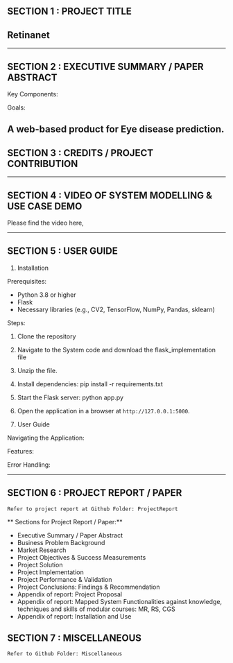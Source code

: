 ## SECTION 1 : PROJECT TITLE
## Retinanet

---

## SECTION 2 : EXECUTIVE SUMMARY / PAPER ABSTRACT



Key Components:​



Goals:​

A web-based product for Eye disease prediction.​
---

## SECTION 3 : CREDITS / PROJECT CONTRIBUTION



---

## SECTION 4 : VIDEO OF SYSTEM MODELLING & USE CASE DEMO

Please find the video here, 

---

## SECTION 5 : USER GUIDE

1. Installation
 
Prerequisites:
   - Python 3.8 or higher
   - Flask
   - Necessary libraries (e.g., CV2, TensorFlow, NumPy, Pandas, sklearn)
 
Steps:
   1. Clone the repository
   2. Navigate to the System code and download the flask_implementation file
   3. Unzip the file.
   4. Install dependencies:
pip install -r requirements.txt
   5. Start the Flask server:
  	       	python app.py
   6. Open the application in a browser at `http://127.0.0.1:5000`.
 
2. User Guide
 
Navigating the Application:

 
Features:

 
Error Handling:


---
## SECTION 6 : PROJECT REPORT / PAPER

`Refer to project report at Github Folder: ProjectReport`

** Sections for Project Report / Paper:**
- Executive Summary / Paper Abstract
- Business Problem Background
- Market Research
- Project Objectives & Success Measurements
- Project Solution 
- Project Implementation 
- Project Performance & Validation 
- Project Conclusions: Findings & Recommendation
- Appendix of report: Project Proposal
- Appendix of report: Mapped System Functionalities against knowledge, techniques and skills of modular courses: MR, RS, CGS
- Appendix of report: Installation and Use

## SECTION 7 : MISCELLANEOUS

`Refer to Github Folder: Miscellaneous`
